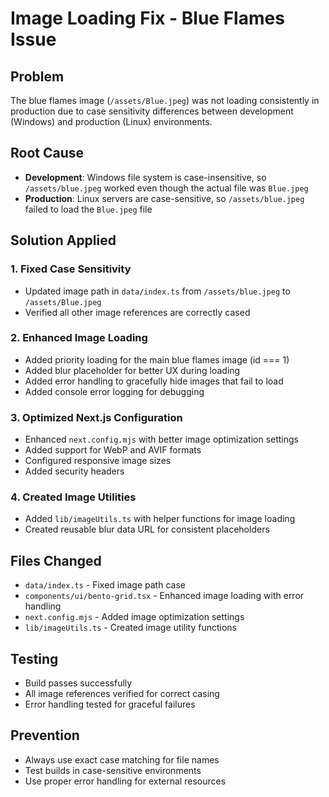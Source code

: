 # Image Loading Fix - Blue Flames Issue

## Problem
The blue flames image (`/assets/Blue.jpeg`) was not loading consistently in production due to case sensitivity differences between development (Windows) and production (Linux) environments.

## Root Cause
- **Development**: Windows file system is case-insensitive, so `/assets/blue.jpeg` worked even though the actual file was `Blue.jpeg`
- **Production**: Linux servers are case-sensitive, so `/assets/blue.jpeg` failed to load the `Blue.jpeg` file

## Solution Applied

### 1. Fixed Case Sensitivity
- Updated image path in `data/index.ts` from `/assets/blue.jpeg` to `/assets/Blue.jpeg`
- Verified all other image references are correctly cased

### 2. Enhanced Image Loading
- Added priority loading for the main blue flames image (id === 1)
- Added blur placeholder for better UX during loading
- Added error handling to gracefully hide images that fail to load
- Added console error logging for debugging

### 3. Optimized Next.js Configuration
- Enhanced `next.config.mjs` with better image optimization settings
- Added support for WebP and AVIF formats
- Configured responsive image sizes
- Added security headers

### 4. Created Image Utilities
- Added `lib/imageUtils.ts` with helper functions for image loading
- Created reusable blur data URL for consistent placeholders

## Files Changed
- `data/index.ts` - Fixed image path case
- `components/ui/bento-grid.tsx` - Enhanced image loading with error handling
- `next.config.mjs` - Added image optimization settings
- `lib/imageUtils.ts` - Created image utility functions

## Testing
- Build passes successfully
- All image references verified for correct casing
- Error handling tested for graceful failures

## Prevention
- Always use exact case matching for file names
- Test builds in case-sensitive environments
- Use proper error handling for external resources
